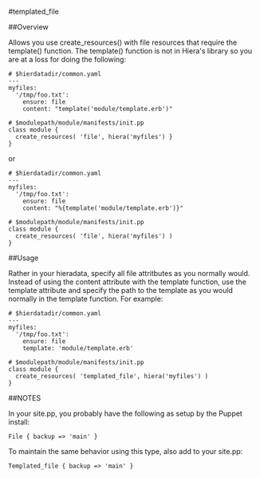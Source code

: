 #templated_file

##Overview

Allows you use create_resources() with file resources that require the template() function.
The template() function is not in Hiera's library so you are at a loss for doing the following:
```
# $hierdatadir/common.yaml
---
myfiles:
  '/tmp/foo.txt':
    ensure: file
    content: "template('module/template.erb')"

# $modulepath/module/manifests/init.pp
class module {
  create_resources( 'file', hiera('myfiles') }
}

```
or
```
# $hierdatadir/common.yaml
---
myfiles:
  '/tmp/foo.txt':
    ensure: file
    content: "%{template('module/template.erb')}"

# $modulepath/module/manifests/init.pp
class module {
  create_resources( 'file', hiera('myfiles') )
}
```

##Usage

Rather in your hieradata, specify all file attritbutes as you normally would.
Instead of using the content attribute with the template function, use the
template attribute and specify the path to the template as you would normally
in the template function.  For example:
```
# $hierdatadir/common.yaml
---
myfiles:
  '/tmp/foo.txt':
    ensure: file
    template: 'module/template.erb'

# $modulepath/module/manifests/init.pp
class module {
  create_resources( 'templated_file', hiera('myfiles') )
}
```

##NOTES

In your site.pp, you probably have the following as setup by the Puppet install:
```
File { backup => 'main' }
```
To maintain the same behavior using this type, also add to your site.pp:
```
Templated_file { backup => 'main' }
```
